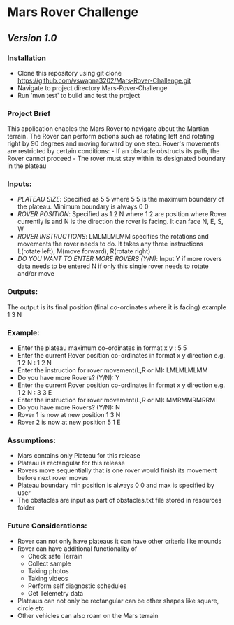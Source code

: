 # **Mars Rover Challenge** 
## ***Version 1.0*** 

### **Installation**
- Clone this repository using
  git clone https://github.com/vswapna3202/Mars-Rover-Challenge.git
- Navigate to project directory Mars-Rover-Challenge
- Run 'mvn test' to build and test the project

### **Project Brief**
This application enables the Mars Rover to navigate about the Martian terrain. The
Rover can perform actions such as rotating left and rotating right by 90 degrees and moving forward by one step. Rover's movements are restricted by certain conditions:
    - If an obstacle obstructs its path, the Rover cannot proceed
    - The rover must stay within its designated boundary in the plateau

### **Inputs:**
- <em>PLATEAU SIZE</em>: Specified as 5 5 where 5 5 is the maximum boundary of the plateau. Minimum 
  boundary is always 0 0
- <em>ROVER POSITION</em>: Specified as 1 2 N where 1 2 are position where Rover currently is and
  N is the direction the rover is facing. It can face N, E, S, W
- <em>ROVER INSTRUCTIONS</em>: LMLMLMLMM specifies the rotations and movements the rover needs to 
  do. It takes any three instructions L(rotate left), M(move forward), R(rotate right)
- <em>DO YOU WANT TO ENTER MORE ROVERS (Y/N)</em>: Input Y if more rovers data needs to be entered
  N if only this single rover needs to rotate and/or move

### **Outputs:**
The output is its final position (final co-ordinates where it is facing) example 1 3 N

### **Example:**
- Enter the plateau maximum co-ordinates in format x y : 5 5
- Enter the current Rover position co-ordinates in format x y direction e.g. 1 2 N : 1 2 N
- Enter the instruction for rover movement(L,R or M): LMLMLMLMM
- Do you have more Rovers? (Y/N): Y
- Enter the current Rover position co-ordinates in format x y direction e.g. 1 2 N : 3 3 E
- Enter the instruction for rover movement(L,R or M): MMRMMRMRRM
- Do you have more Rovers? (Y/N): N
- Rover 1 is now at new position 1 3 N
- Rover 2 is now at new position 5 1 E

### **Assumptions:**
- Mars contains only Plateau for this release
- Plateau is rectangular for this release
- Rovers move sequentially that is one rover would finish its movement before next
  rover moves
- Plateau boundary min position is always 0 0 and max is specified by user
- The obstacles are input as part of obstacles.txt file stored in resources folder

### **Future Considerations:**
- Rover can not only have plateaus it can have other criteria like mounds 
- Rover can have additional functionality of 
    - Check safe Terrain
    - Collect sample 
    - Taking photos 
    - Taking videos
    - Perform self diagnostic schedules
    - Get Telemetry data
- Plateaus can not only be rectangular can be other shapes like square, circle etc
- Other vehicles can also roam on the Mars terrain
  